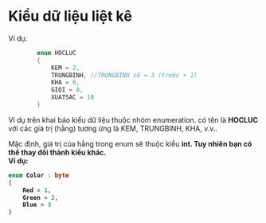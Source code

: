 # Kiểu dữ liệu liệt kê

Ví dụ:
```cs
        enum HOCLUC
        {
            KEM = 2,
            TRUNGBINH, //TRUNGBINH sẽ = 3 (trước + 1)
            KHA = 6, 
            GIOI = 8,
            XUATSAC = 10
        }
```
<p>
  Ví dụ trên khai báo kiểu dữ liệu thuộc nhóm enumeration.
  có tên là <b>HOCLUC</b> với các giá trị (hằng) tương ứng là KEM, TRUNGBINH, KHA, v.v..
</p>

Mặc định, giá trị của hằng trong enum sẽ thuộc kiểu <b>int<b>. Tuy nhiên bạn có thể thay đổi thành kiểu khác. <br>Ví dụ:
```cs
enum Color : byte
{
    Red = 1,
    Green = 2,
    Blue = 3
}
```
